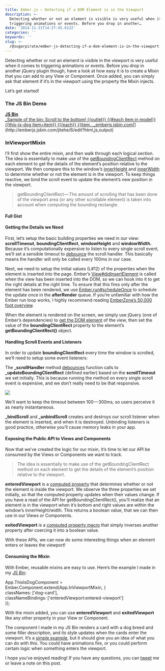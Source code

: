 ```yaml
---
title: Ember.js — Detecting if a DOM Element is in the Viewport
description: >-
  Detecting whether or not an element is visible is very useful when it comes to
  triggering animations or events. Before you drop in another…
date: '2014-11-21T14:27:45.612Z'
categories: ''
keywords: ''
slug: >-
  /@sugarpirate/ember-js-detecting-if-a-dom-element-is-in-the-viewport-eafcc77a6f86
---
```


  

Detecting whether or not an element is visible in the viewport is very useful when it comes to triggering animations or events. Before you drop in another jQuery plugin though, have a look at how easy it is to create a Mixin that you can add to any View or Component. Once added, you can simply ask that element if it’s in the viewport using the property the Mixin injects.

Let’s get started!

### The JS Bin Demo

[**JS Bin**  
_Sample of the bin: Scroll to the bottom! {{outlet}} {{#each item in model}} {{this-is-dog item=item}} {{/each}} {{item…_emberjs.jsbin.com](http://emberjs.jsbin.com/jitehe/6/edit?html,js,output "http://emberjs.jsbin.com/jitehe/6/edit?html,js,output")[](http://emberjs.jsbin.com/jitehe/6/edit?html,js,output)

### InViewportMixin

I’ll first show the entire mixin, and then walk through each logical section. The idea is essentially to make use of the [getBoundingClientRect](https://developer.mozilla.org/en-US/docs/Web/API/Element.getBoundingClientRect) method on each element to get the details of the element’s position relative to the viewport. We then compare this to the window’s [innerHeight](https://developer.mozilla.org/en-US/docs/Web/API/Window.innerHeight) and [innerWidth](https://developer.mozilla.org/en-US/docs/Web/API/Window.innerWidth) to determine whether or not the element is in the viewport. To keep things reactive, we bind the scroll event to update the element’s new position in the viewport.

> getBoundingClientRect — The amount of scrolling that has been done of the viewport area (or any other scrollable element) is taken into account when computing the bounding rectangle.

#### Full Gist

#### Getting the Details we Need

First, let’s setup the basic building properties we need in our view: **scrollTimeout**, **boundingClientRect**, **windowHeight** and **windowWidth.** Because it’s computationally expensive to listen to every single scroll event, we’ll set a sensible timeout to [debounce](http://emberjs.com/api/classes/Ember.run.html#method_debounce) the scroll handler. This basically means the handler will only be called every 100ms in our case.

Next, we need to setup the initial values (L#12) of the properties when the element is inserted into the page. Ember’s [View#didInsertElement](http://emberjs.com/api/classes/Ember.View.html#event_didInsertElement) is called when the view has been inserted into the DOM, so we can hook into it to get the right details at the right time. To ensure that this fires only after the element has been rendered, we use [Ember.run#scheduleOnce](http://emberjs.com/api/classes/Ember.run.html#method_scheduleOnce) to schedule the update once in the **afterRender** queue. If you’re unfamiliar with how the Ember run loop works, I highly recommend reading [EmberZone’s 50,000 foot overview](http://ember.zone/a-50000-foot-overview-of-the-ember-js-run-loop/).

When the element is rendered on the screen, we simply use jQuery (one of Ember’s dependencies) to [get the DOM element](http://emberjs.com/api/classes/Ember.View.html#method__) of the view, then set the value of the **boundingClientRect** property to the element’s **getBoundingClientRect()** object.

#### Handling Scroll Events and Listeners

In order to update **boundingClientRect** every time the window is scrolled, we’ll need to setup some event listeners:

The **\_scrollHandler** method [debounces](http://emberjs.com/api/classes/Ember.run.html#method_debounce) function calls to **\_updateBoundingClientRect** (defined earlier) based on the **scrollTimeout** we set initially. This is because running the method on every single scroll event is expensive, and we don’t really need to be that responsive.

![](https://cdn-images-1.medium.com/max/400/1*IB8SGVSeUS62GAV5ySiWFA.jpeg)

We’ll want to keep the timeout between 100 — 300ms, so users perceive it as nearly instantaneous.

**\_bindScroll** and **\_unbindScroll** creates and destroys our scroll listener when the element is inserted, and when it is destroyed. Unbinding listeners is good practice, otherwise you’ll cause memory leaks in your app.

#### Exposing the Public API to Views and Components

Now that we’ve created the logic for our mixin, it’s time to let our API be consumed by the Views or Components we want to track.

> The idea is essentially to make use of the getBoundingClientRect method on each element to get the details of the element’s position relative to the viewport.

**enteredViewport** is a [computed property](http://emberjs.com/guides/object-model/computed-properties/) that determines whether or not the element is inside the viewport. We observe the three properties we set initially, so that the computed property updates when their values change. If you have a read of the API for getBoundingClientRect(), you’ll realize that an element is in the viewport when it’s bottom and right values are within the window’s innerHeight/width. This returns a boolean value, that we can then use in our Views or Components.

**exitedViewport** is a [computed property macro](http://emberjs.com/api/#method_computed_not) that simply inverses another property after coercing it into a boolean value.

With these APIs, we can now do some interesting things when an element enters or leaves the viewport!

#### Consuming the Mixin

With Ember, reusable mixins are easy to use. Here’s the example I made in my [JS Bin](http://emberjs.jsbin.com/jitehe/6/):

App.ThisIsDogComponent = Ember.Component.extend(App.InViewportMixin, {  
 classNames:        \['dog-card'\],  
 classNameBindings: \['enteredViewport:entered-viewport'\]  
});

With the mixin added, you can use **enteredViewport** and **exitedViewport** like any other property in your View or Component.

The component I made in my JS Bin renders a card with a dog breed and some filler description, and its style updates when the cards enter the viewport. It’s a [simple example](http://gfycat.com/FatalAdvancedKite), but it should give you an idea of what you can do with this. You could have animations fire, or you could perform certain logic when something enters the viewport.

I hope you’ve enjoyed reading! If you have any questions, you can [tweet](https://twitter.com/sugarpirate_) me or leave a note on this post.